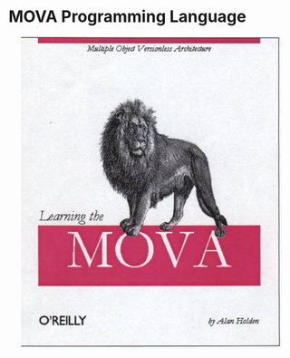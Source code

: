 # MOVA Programming Language

<p align="center">
  <img src="./mova_programming.jpg" alt="MOVA" />
</p>
